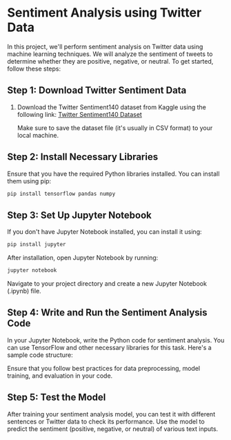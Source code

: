 # Sentiment Analysis using Twitter Data

In this project, we'll perform sentiment analysis on Twitter data using machine learning techniques. We will analyze the sentiment of tweets to determine whether they are positive, negative, or neutral. To get started, follow these steps:

## Step 1: Download Twitter Sentiment Data

1. Download the Twitter Sentiment140 dataset from Kaggle using the following link:
   [Twitter Sentiment140 Dataset](https://www.kaggle.com/datasets/kazanova/sentiment140/download?datasetVersionNumber=2)
   
   Make sure to save the dataset file (it's usually in CSV format) to your local machine.

## Step 2: Install Necessary Libraries

Ensure that you have the required Python libraries installed. You can install them using pip:

```bash
pip install tensorflow pandas numpy
```

## Step 3: Set Up Jupyter Notebook

If you don't have Jupyter Notebook installed, you can install it using:

```bash
pip install jupyter
```

After installation, open Jupyter Notebook by running:

```bash
jupyter notebook
```

Navigate to your project directory and create a new Jupyter Notebook (.ipynb) file.

## Step 4: Write and Run the Sentiment Analysis Code

In your Jupyter Notebook, write the Python code for sentiment analysis. You can use TensorFlow and other necessary libraries for this task. Here's a sample code structure:



Ensure that you follow best practices for data preprocessing, model training, and evaluation in your code.

## Step 5: Test the Model

After training your sentiment analysis model, you can test it with different sentences or Twitter data to check its performance. Use the model to predict the sentiment (positive, negative, or neutral) of various text inputs.
